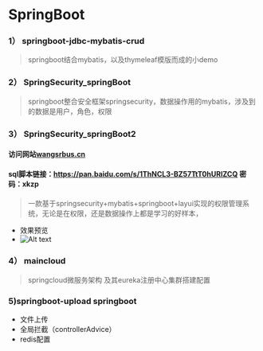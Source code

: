 # SpringBoot

 
###  1） springboot-jdbc-mybatis-crud 
 > springboot结合mybatis，以及thymeleaf模版而成的小demo

### 2） SpringSecurity_springBoot
> springboot整合安全框架springsecurity，数据操作用的mybatis，涉及到的数据是用户，角色，权限 
 

###  3） SpringSecurity_springBoot2

#### 访问网站[wangsrbus.cn](http://wangsrbus.cn) 

#### sql脚本链接：https://pan.baidu.com/s/1ThNCL3-BZ57TtT0hURlZCQ 密码：xkzp

> 一款基于springsecurity+mybatis+springboot+layui实现的权限管理系统，无论是在权限，还是数据操作上都是学习的好样本，

- 效果预览
- ![Alt text](https://images2018.cnblogs.com/blog/1377204/201808/1377204-20180811141223183-585321616.gif)

###  4） maincloud
 > springcloud微服务架构 及其eureka注册中心集群搭建配置
 
### 5)springboot-upload	springboot 
  - 文件上传 
  - 全局拦截（controllerAdvice）
  - redis配置
 

